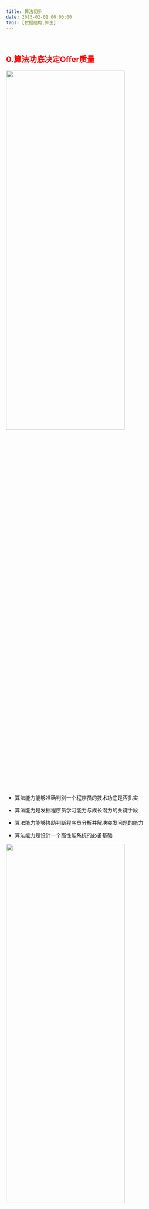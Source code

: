 ```yaml
---
title: 算法初步
date: 2015-02-01 00:00:00
tags: [数据结构,算法]
---
```



<br>



## <font color="red">0.算法功底决定Offer质量</font>


<img src="算法初步/0.png" width = 80% height = 50% />

- 算法能力能够准确判别一个程序员的技术功底是否扎实

- 算法能力是发掘程序员学习能力与成长潜力的关键手段

- 算法能力能够协助判断程序员分析并解决突发问题的能力

- 算法能力是设计一个高性能系统的必备基础


<img src="算法初步/2.png" width = 80% height = 50% />


<br>

---

<br>



## <font color="orange">1.掌握实用的数据结构</font>

数据结构是算法的基石,算法是否足够优秀,往往取决于使用的数据结构是否恰到好处


### <font color="orange">1.1 常用数据结构和技巧/Common Data Structure</font>

<img src="算法初步/3.png" width = 80% height = 50% />

<br>

---


#### <font color="darkgreen">数组,字符串/Array&String</font>

<br>

翻转字符串: 用两个指针,最开始分别指向首尾,相互交换..而后向中央靠拢,直到相遇为止


<img src="算法初步/1-2.png" width = 80% height = 50% />

[leetcode-242 有效的字母异位词](http://www.dashen.tech/2015/03/26/leetcode-242-%E6%9C%89%E6%95%88%E7%9A%84%E5%AD%97%E6%AF%8D%E5%BC%82%E4%BD%8D%E8%AF%8D/)


<br>

#### <font color="darkgreen">链表/Linked List</font>

<br>


- 优点:
```
灵活地分配内存空间

能在O(1)时间内删除或者添加元素
```

缺点:

```
查询元素需要O(n)时间,即需要从头开始遍历
```

相比于数组,链表可以不需要开辟一段连续的内存空间,但同时不能通过下标进行查询.如果需要经常查询和遍历的场景,不是太合适优先考虑链表

<img src="算法初步/1-3.png" width = 80% height = 50% />


而如果数据的元素个数不确定,而且频繁需要`写操作`,链表较合适.

而元素个数确定,删除/插入操作并不多,则数组更为适合


**解题技巧**:

1. 利用快慢指针(有时甚至需要用到三个指针),

- 如链表的翻转,
- 寻找第K个元素,
- 寻找链表中中间位置的元素,
- 判断链表是否有环等


2. 构建一个虚假的链表头,一般用需要返回一个新的链表的题目中

- 如 两个已排好序的链表,进行整合排序
- 将链表的奇偶数按原定顺序分离,生成前半部分为奇数,后半部分为偶数的链表

如果不用一个虚假的链表头,那么在创建新链表的第一个元素时,都需要判断链表的头指针是否为空,即需要多写一条if else语句. 比较简洁的写法是创建一个新的链表头,直接往其后面添加元素即可.最后返回这个空的链表头的下一个节点

<br>

**如何训练该技巧**:

<br>

在纸上或者白板上画出节点之间的相互关系.

画出修改的方法.

凭空想象非常困难

[leetcode-21 合并两个有序链表](http://www.dashen.tech/2015/03/18/leetcode-21-%E5%90%88%E5%B9%B6%E4%B8%A4%E4%B8%AA%E6%9C%89%E5%BA%8F%E9%93%BE%E8%A1%A8/)

[leetcode-25 K个一组翻转链表](http://www.dashen.tech/2015/03/20/leetcode-25-K%E4%B8%AA%E4%B8%80%E7%BB%84%E7%BF%BB%E8%BD%AC%E9%93%BE%E8%A1%A8/)


<br>

---


数组和链表为`物理数据结构`,下面的是`逻辑数据结构`,其实现都是基于数组或链表



<br>

#### <font color="darkgreen">栈/Stack</font>


<br>

**leetcode中等偏上题目经常用到的数据结构**


后进先出(LIFO)

所有操作,都是在栈顶部完成的,

**如何实现:**

可以用一个单链表来实现`栈`这种**逻辑数据结构**


**何时用到栈:**

只关心最近一次的操作,且在操作完成后,需向前查找更前一次的操作

[leetcode-22 括号生成](http://www.dashen.tech/2015/03/01/leetcode-22-%E6%8B%AC%E5%8F%B7%E7%94%9F%E6%88%90/)

(利用一个栈,不断地往里面压左括号,一旦遇到一个右括号,就把栈顶的左括号弹出来,表示这是一个合法的组合..直到最后,判断栈里还有无左括号剩余)

[leetcode-739 每日温度](http://www.dashen.tech/2015/03/01/leetcode-739-%E6%AF%8F%E6%97%A5%E6%B8%A9%E5%BA%A6/)

(最直观的做法,就是针对每个温度值,向后进行一次搜索,找到比当前温度更高的值,O(n的平方)...这种办法做了许多重复的对比)

(利用一个堆栈stack,从头扫描T,如果当天的温度比堆栈顶端那一天的温度还要高,那就知道结果了..O(n) )


<br>

#### <font color="darkgreen">队列/Queue</font>


<br>

先进先出(FIFO)


只允许在队尾查看和添加数据,在队头查看和删除数据.

**如何实现队列:**

用一个`双链表`,其头指针(front)允许在队头查看和删除数据,尾指针(rear)允许在队尾查看和删除数据



**何时用到队列:**

需要按照一定得顺序处理数据,而数据在不断的变化...

广度优先搜索,是运用队列最多的地方



<br>

#### <font color="darkgreen">双端队列/Deque</font>


<br>

队列的头尾两端,能在O(1)的时间内进行数据的查看,添加和删除


**如何实现双端队列:**

用一个`双链表`



**何时用到双端队列:**

实现一个长度动态变化的窗口或者连续区间,而`动态窗口`这种数据结构,在许多题目里都用应用

[leetcode-239 滑动窗口最大值](http://www.dashen.tech/2015/03/01/leetcode-239-%E6%BB%91%E5%8A%A8%E7%AA%97%E5%8F%A3%E6%9C%80%E5%A4%A7%E5%80%BC/)

拿到一道题目时,先想想最直观的做法,然后考虑对其进行优化

暴力解法: O(n*k)


优化解法:

可以用一个双端队列来表述这个窗口,双端队列保存当前窗口中最大的那个数的下标,双标队列新的头,总是当前窗口中最大的那个数..同时,有了这个下标,可以很快的知道新的窗口是否已经不再包含原来那个最大的数,如果不再包含,就把原来那个旧的最大的数从双端队列的头部删除..不管窗口的长度k多长,因为数组里的每个数,都分别被压入和弹出双端队列一次,所以可以优化到O(n)的时间复杂度


会频繁进行两个操作:

1. 将新的数据加到窗口的尾部,

2. 将旧的数据从窗口头部删除


双端队列可以使如上量操作在O(1)内完成




<br>

#### <font color="darkgreen">树/Tree</font>


<br>

**树的共性:**

- 结构直观

- 通过树问题 来考察`递归算法`掌握的熟练程度, 即一棵树要满足某种性质,往往要求每个节点都满足. 例如在定义一颗二叉搜索树时,每个节点也都必须是一棵二叉搜索树...故而树的问题和对递归的考察紧密相连

<br>

**常考的树的形状有:**

- 普通二叉树

- 平衡二叉树

<img src="算法初步/tree1.png" width = 80% height = 50% />

- 完全二叉树

<img src="算法初步/tree2.png" width = 80% height = 50% />

- 二叉搜索树

<img src="算法初步/tree3.png" width = 80% height = 50% />

- 四叉树

<img src="算法初步/tree4.png" width = 80% height = 50% />

- 多叉树

<img src="算法初步/tree5.png" width = 80% height = 50% />


<br>

**特殊的树:(不需花费太多精力)**

- 红黑树

<img src="算法初步/tree6.png" width = 80% height = 50% />


- 自平衡二叉搜索树

---

<br>

*对于树的考察,无非就是`树的遍历`和`序列化`*

<br>

**遍历**


- 前序遍历(Preorder Traversal)

> 先访问根节点,然后左子树,再右子树;

> <font color="red">  主要用于在树里`进行搜索`,以及`创建一棵新的树`</font>

<br>

- 中序遍历(Inorder Traversal)

 > <font color="red"> 主要用于 `二叉搜索树`,因为二叉搜索树的特点就是左孩子小于根节点,根节点小于右节点</font>

<br>

- 后序遍历(Postorder Traversal)

[leetcode-250 统计同值子树](http://www.dashen.tech/2015/03/01/leetcode-250-%E7%BB%9F%E8%AE%A1%E5%90%8C%E5%80%BC%E5%AD%90%E6%A0%91/)

> <font color="red"> 对某个节点进行分析时,需要用到左子树和右子树的信息,即所需要的信息,是从树的底部不断向上进行..好比修剪一棵树的叶子,方法是从外面将叶子不断修剪掉</font>


---

<br>



掌握好这三种遍历的递归写法和非递归写法,及分析它们的时间复杂度和空间复杂度...

掌握好树,说明对`递归`有很好的认识,可以帮助学习图论; `二叉搜索树`尤其是热门考点(中序遍历尤其爱考,因为节点被遍历到的顺序,是按照数值大小的顺序排列好的--仅仅针对BST,普通二叉树并不满足)..

如:


[leetcode-230 二叉搜索树中第K小的元素](http://www.dashen.tech/2015/03/01/leetcode-230-%E4%BA%8C%E5%8F%89%E6%90%9C%E7%B4%A2%E6%A0%91%E4%B8%AD%E7%AC%ACK%E5%B0%8F%E7%9A%84%E5%85%83%E7%B4%A0/)

中序遍历一遍,访问到第K个元素时,返回结果即可;

还可以问求解第K大的元素,对这个二叉搜索树进行反向的中序遍历


<br>

---

<br>



## <font color="red">2 (相对)高级的数据结构 Advanced Data Structure</font>

解决一些中等难度以上的题目



<img src="算法初步/senior.png" width = 80% height = 50% />

<br>

<b>优秀的算法往往取决于你采用的数据结构</b>


其实现比常用数据结构要复杂很多,在处理一些复杂问题的过程中,多拥有一把利器.掌握好其性质和所适用的场合,在分析问题时回归本质,很多问题即可迎刃而解



<br>


<img src="算法初步/advanced.png" width = 80% height = 50% />


<br>

---

#### <font color="darkgreen">优先队列/Priority Queue</font>

<br>

**与普通队列的区别:**

- 保证每次取出的元素是队列中优先级最高的

- 优先级别可自定义

<br>

**最常用的场景:**

从一堆杂乱无章的数据中,按照一定的顺序(或优先级)筛选(部分或全部)数据

如找出一个数组前K大的数,最直接的办法是排序,然后依次输出前K大的数..依据快速排序,时间复杂度为O(n*logn)..而如果借用`优先队列`,就可以将时间复杂度优化至O(K+n*logK),当数据量n很大,而K相对较小时,可以大为降低时间复杂度..


<font color="red">其本质在于,要找出前K大的数,并不需要对所有的数进行排序</font>


`优先队列`的本质,是一个二叉堆结构,堆在英文里叫做<font color="orange">Binary Heap</font>,

是利用一个数组结构来实现的完全二叉树; 换句话说,`优先队列`的本质是一个数组,数组里的每个元素,既有可能是其他元素的父节点,也有可能是其他元素的子节点,而且每个父节点只能有两个子节点.



<img src="算法初步/heap.png" width = 90% height = 50% />


<br>

**最基本的操作就是两个:**



- 向上筛选 (sift up / bubble up)
 - 由于二叉堆是一棵完全二叉树,且堆的大小为K,从下面往上爬,就需要O(logK)的时间,

- 向下筛选 (sift down / bubble down)
 - - 由于二叉堆是一棵完全二叉树,且堆的大小为K,从上面往下,也是需要O(logK)的时间


<br>

**另一个重要的时间复杂度: 优先队列的初始化**

初始化一个大小为n的堆,时间复杂度为O(n). 不需要推导



[leetcode-347 前K个高频元素](http://www.dashen.tech/2015/03/01/leetcode-347-%E5%89%8DK%E4%B8%AA%E9%AB%98%E9%A2%91%E5%85%83%E7%B4%A0/)


看到"前k个"这样的字眼,就应该很自然地想到用优先队列.

优先级别如何选定呢?可以由出现的次数来决定..

统计词频的最佳数据结构,是哈希表


<br>

---

#### <font color="darkgreen">图/Graph</font>

<br>

图是所有数据结构中,知识点最丰富的一个:


- 阶,度(又分出度和入度)

- 树,森林,环

- 有向图,无向图,完全有向图,完全无向图

- 连通图,连通分量

- 图的存储和表达方式: 邻接矩阵,邻接链表

<br>

围绕图的算法,也是各式各样:

- 图的遍历: 深度优先,广度优先

- 环的检测: 有向图,无向图

- 拓扑排序

- 最短路径算法: Dijkstra,Bellman-Ford,Floyd Warshall

- 连通性相关算法: Kosaraju,Tarjan,求解孤岛的数量,判断是否为树,图的着色,旅行商问题(Traveling Salesman Problem),TSP)等


不需要对每一个都一一掌握,需要有的放矢


<br>


**必须熟练掌握的:**

- 图的存储和表达方式: 邻接矩阵,邻接链表

- 图的遍历: 深度优先,广度优先

- 二部图的检测(,又称二分图,Bipartite),树的检测,环的检测(包括有向图和无向图)

- 拓扑排序

- 联合-查找算法(Union-Find)

- 最短路径: Dijkstra,Bellman-Ford(能区分不同,知道在不同场景该用哪个即可)




"二部图的检测(Bipartite),树的检测,环的检测(包括有向图和无向图)","拓扑排序",都是基于图的遍历,尤其是深度优先遍历.遍历可以在邻接矩阵或邻接链表上进行


[leetcode-785 判断二分图](http://www.dashen.tech/2015/03/01/leetcode-785-%E5%88%A4%E6%96%AD%E4%BA%8C%E5%88%86%E5%9B%BE/)


<br>


---

#### <font color="darkgreen">前缀树(字典树)/Trie</font>

<br>

被广泛地应用于字典查找中


**什么是字典查找?**

例如: 给定一系列构成字典的字符串,要求在字典当中找出所有以"ABC"开头的字符串

- 方法一:暴力搜索法
 - 假设要匹配的开头长度为m,则该方法时间复杂度为O(m*n)

- 方法二: 前缀树
 - 时间复杂度O(x),x标识字典里单词最长的那个单词的字符个数. 在大多数情况下,字典里的单词个数n,是远远大于x的


**前缀树的经典应用:**

- 搜索框输入搜索文字,会罗列以搜索词开头的相关搜索

<img src="算法初步/trie.png" width = 90% height = 50% />

- 汉语拼音输入法的联想输出(输入内容为"cuis")

<img src="算法初步/trie2.png" width = 90% height = 50% />


<br>

**重要性质:**

每个节点至少包含两个基本属性:
- children: 数组或集合,罗列出每个分支当中包含的所有字符

- isEnd: 布尔值,表示该节点是否为某字符串的结尾

前缀树的根节点是空的.即只利用到了这个节点的children属性,

除了根节点,其他所有节点都可能是单词的结尾,叶子节点一定都是单词的结尾

<br>


**最基本操作:**

1. 创建

遍历一遍输入的字符串,对每个字符串的字符进行遍历.

从前缀树的根节点开始,将每个字符加入到节点的children字符集当中

如果字符集已经包含了这个字符,跳过

如果当前字符是字符串的最后一个,则把当前节点的isEnd标记为真

<br>


**前缀树真正强大之处在于,每个节点还能用来保存额外的信息,**

**如用来记录拥有相同前缀的所有字符串,这样当用户输出某个前缀时,就能在O(1)的时间内给出全部推荐字符串**


2. 搜索

(创建完成后,搜索实际非常简单了)

从前缀树的根节点出发,逐个匹配输入的前缀字符

如果遇到了,继续往下一层搜索,

如果没遇到,立即返回

[leetcode-212 单词搜索II](http://www.dashen.tech/2015/03/01/leetcode-212-%E5%8D%95%E8%AF%8D%E6%90%9C%E7%B4%A2II/)

使用深度优先算法(想象成走迷宫)

<br>


---

#### <font color="darkgreen">线段树/Segment Tree</font>

<br>


**由来:**
<img src="算法初步/segment.png" width = 80% height = 50% />


**什么是线段树:**
<img src="算法初步/segment2.png" width = 80% height = 50% />



线段树的实现,在书写起来有些繁琐,需要不断练习,才能加深印象..


[leetcode-315 计算右侧小于当前元素的个数](http://www.dashen.tech/2015/03/01/leetcode-315-%E8%AE%A1%E7%AE%97%E5%8F%B3%E4%BE%A7%E5%B0%8F%E4%BA%8E%E5%BD%93%E5%89%8D%E5%85%83%E7%B4%A0%E7%9A%84%E4%B8%AA%E6%95%B0/)

<img src="算法初步/segment3.png" width = 80% height = 50% />


<br>

---

#### <font color="darkgreen">树状数组(Fenwick树, 二叉索引树)/Fenwick Tree,Binary Indexed Tree</font>

<br>

`树状数组`又称`芬威克树`,`二叉索引树`，概念上是树状，实际上是使用数组实现的，表现为一种隐式数据结构

<br>

**由来:**

<img src="算法初步/bit.png" width = 80% height = 50% />



因为只需要求解前K个元素的总和,不需要是任何一个区间,而树状数组的实现比线段树更容易


参考:

[树状数组](https://subetter.com/algorithm/binary-indexed-tree.html)


<br>

**重要的基本特征:**


<img src="算法初步/bit2.png" width = 80% height = 50% />


[leetcode-308 二维区域和检索-可变](http://www.dashen.tech/2015/03/01/leetcode-308-%E4%BA%8C%E7%BB%B4%E5%8C%BA%E5%9F%9F%E5%92%8C%E6%A3%80%E7%B4%A2-%E5%8F%AF%E5%8F%98/)

<br>

---


####  <font color="darkgreen">总结:</font>

<br>


- 优先队列: 经常考察,但其实现比较繁琐.许多编程语言都有其实现,届时直接"拿来主义"使用即可...(但还是建议自己实现一个优先队列)

- 图:大数据问题常常都得使用图论

- 前缀树: 一般出现在面试的难题中,往往需要自己实现一棵前缀树

- 线段树和树状数组: 应用场合比较明确


<img src="算法初步/summary2.png" width = 80% height = 50% />



---



